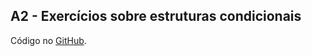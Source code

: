 ## A2 - Exercícios sobre estruturas condicionais

Código no [GitHub](https://github.com/joao-vitorg/sistemas-para-internet/tree/main/1-semestre/logica-programacao/A2).
